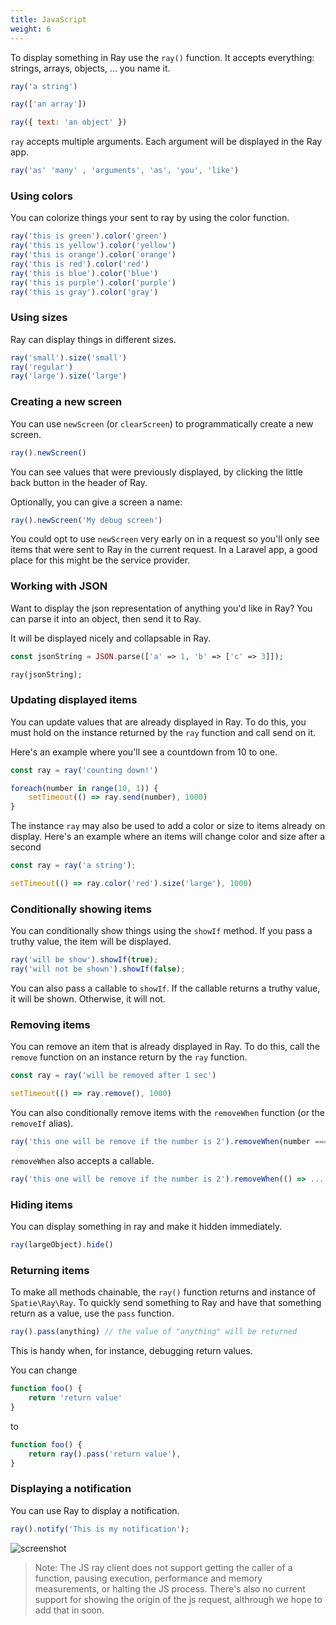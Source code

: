 ```yaml
---
title: JavaScript
weight: 6
---
```


To display something in Ray use the `ray()` function. It accepts everything: strings, arrays, objects, ... you name it.

```js
ray('a string')

ray(['an array'])

ray({ text: 'an object' })
```

`ray` accepts multiple arguments. Each argument will be displayed in the Ray app.

```js
ray('as' 'many' , 'arguments', 'as', 'you', 'like')
```

### Using colors

You can colorize things your sent to ray by using the color function. 

```js
ray('this is green').color('green')
ray('this is yellow').color('yellow')
ray('this is orange').color('orange')
ray('this is red').color('red')
ray('this is blue').color('blue')
ray('this is purple').color('purple')
ray('this is gray').color('gray')
```

### Using sizes

Ray can display things in different sizes.

```js
ray('small').size('small')
ray('regular')
ray('large').size('large')
```

### Creating a new screen

You can use `newScreen` (or `clearScreen`) to programmatically create a new screen.

```js
ray().newScreen() 
```

You can see values that were previously displayed, by clicking the little back button in the header of Ray.

Optionally, you can give a screen a name:

```js
ray().newScreen('My debug screen')
```


You could opt to use `newScreen` very early on in a request so you'll only see items that were sent to Ray in the current request. In a Laravel app, a good place for this might be the service provider.

### Working with JSON

Want to display the json representation of anything you'd like in Ray? You can parse it into an object, then send it to Ray.

It will be displayed nicely and collapsable in Ray.

```php
const jsonString = JSON.parse(['a' => 1, 'b' => ['c' => 3]]);

ray(jsonString);
```

### Updating displayed items

You can update values that are already displayed in Ray. To do this, you must hold on the instance returned by the `ray` function and call send on it.

Here's an example where you'll see a countdown from 10 to one.

```js
const ray = ray('counting down!')

foreach(number in range(10, 1)) {
    setTimeout(() => ray.send(number), 1000)
}
```

The instance `ray` may also be used to add a color or size to items already on display. Here's an example where an items will change color and size after a second

```js
const ray = ray('a string');

setTimeout(() => ray.color('red').size('large'), 1000)
```

### Conditionally showing items

You can conditionally show things using the `showIf` method. If you pass a truthy value, the item will be displayed.

```js
ray('will be show').showIf(true);
ray('will not be shown').showIf(false);
```

You can also pass a callable to `showIf`. If the callable returns a truthy value, it will be shown. Otherwise, it will not.

### Removing items

You can remove an item that is already displayed in Ray. To do this, call the `remove` function on an instance return by the `ray` function.

```js
const ray = ray('will be removed after 1 sec')

setTimeout(() => ray.remove(), 1000)
```

You can also conditionally remove items with the `removeWhen` function (or the `removeIf` alias).

```js
ray('this one will be remove if the number is 2').removeWhen(number === 2)
```

`removeWhen` also accepts a callable.

```js
ray('this one will be remove if the number is 2').removeWhen(() => ... // return true to remove the item);
```

### Hiding items

You can display something in ray and make it hidden immediately.

```js
ray(largeObject).hide()
```

### Returning items

To make all methods chainable, the `ray()` function returns and instance of `Spatie\Ray\Ray`. To quickly send something to Ray and have that something return as a value, use the `pass` function.

```js
ray().pass(anything) // the value of "anything" will be returned
```

This is handy when, for instance, debugging return values.

You can change

```js
function foo() {
    return 'return value'
}
```

to 

```js
function foo() {
    return ray().pass('return value'),
}
```

### Displaying a notification

You can use Ray to display a notification.

```js
ray().notify('This is my notification');
```

![screenshot](/docs/ray/v1/images/notification.jpg)

> Note: The JS ray client does not support getting the caller of a function, pausing execution, performance and memory measurements, or halting the JS process. There's also no current support for showing the origin of the js request, althrough we hope to add that in soon.
